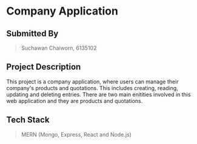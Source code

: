 # Company Application

## Submitted By
> Suchawan Chaiworn, 6135102

## Project Description
This project is a company application, where users can manage their company's products and quotations. This includes creating, reading, updating and deleting entries. There are two main enitities involved in this web application and they are products and quotations.

## Tech Stack 
> MERN (Mongo, Express, React and Node.js)






